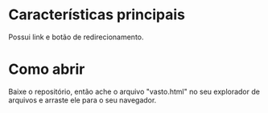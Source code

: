 # Características principais
Possui link e botão de redirecionamento.
# Como abrir
Baixe o repositório, então ache o arquivo "vasto.html" no seu explorador de arquivos e arraste ele para o seu navegador.
